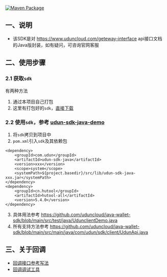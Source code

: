 [![Maven Package](https://github.com/uduncloud/udun-sdk-java/actions/workflows/maven-publish.yml/badge.svg?event=status)](https://github.com/uduncloud/udun-sdk-java/actions/workflows/maven-publish.yml)
## 一、说明
- 该SDK是对 https://www.uduncloud.com/geteway-interface api接口文档的Java版封装，如有疑问，可咨询官网客服

## 二、使用步骤

### 2.1 获取`sdk`

有两种方法

1. 通过本项目自己打包
2. 这里有打包好的`sdk`，[直接下载](https://github.com/uduncloud/java-wallet-sdk/releases)

### 2.2 使用`sdk`，参考 [udun-sdk-java-demo](https://github.com/uduncloud/udun-sdk-java-demo)
1. 将`sdk`拷贝到项目中
2. `pom.xml`引入`sdk`及其依赖包

```
<dependency>
    <groupId>com.udun</groupId>
    <artifactId>udun-sdk-java</artifactId>
    <version>xxx</version>
    <scope>system</scope>
    <systemPath>${project.basedir}/src/lib/udun-sdk-java-xxx.jar</systemPath>
</dependency>
<dependency>
    <groupId>cn.hutool</groupId>
    <artifactId>hutool-all</artifactId>
    <version>5.4.0</version>
</dependency>
```

3. 具体用法参考 https://github.com/uduncloud/java-wallet-sdk/blob/main/src/test/java/UdunclientDemo.java
4. 所有支持方法参考 https://github.com/uduncloud/java-wallet-sdk/blob/main/src/main/java/com/udun/sdk/client/UdunApi.java

## 三、关于回调
- [回调接口参考写法](https://github.com/uduncloud/udun-sdk-java-demo/blob/main/src/main/java/com/udun/sdk/controller/CallBackController.java)
- [回调调试工具](https://www.uduncloud.com/debug-monitor) 

